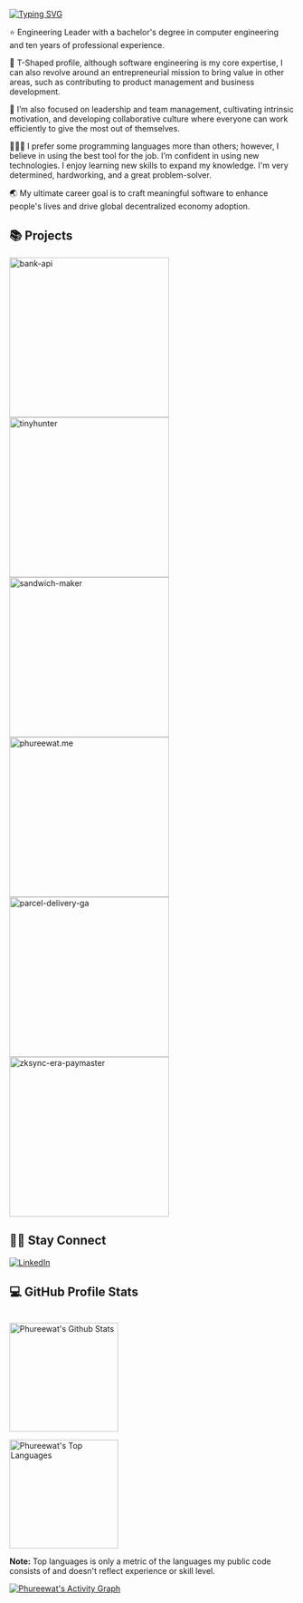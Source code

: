 [![Typing SVG](https://readme-typing-svg.demolab.com?font=Fira+Code&pause=1000&random=false&width=435&lines=Hi%2C+I'm+Phureewat!+%F0%9F%91%8B%F0%9F%8F%BB)](https://github.com/phureewat29)

⭐️  Engineering Leader with a bachelor's degree in computer engineering and ten years of professional experience.

🏃 T-Shaped profile, although software engineering is my core expertise, I can also revolve around an entrepreneurial mission to bring value in other areas, such as contributing to product management and business development.

🎯 I’m also focused on leadership and team management, cultivating intrinsic motivation, and developing collaborative culture where everyone can work efficiently to give the most out of themselves.

🧑🏻‍💻 I prefer some programming languages more than others; however, I believe in using the best tool for the job. I’m confident in using new technologies. I enjoy learning new skills to expand my knowledge. I'm very determined, hardworking, and a great problem-solver.

🌏 My ultimate career goal is to craft meaningful software to enhance people's lives and drive global decentralized economy adoption.

## 📚 Projects
<p align="left">
    <a href="https://github.com/phureewat29/bank-api"><img width="282" src="https://denvercoder1-github-readme-stats.vercel.app/api/pin/?username=phureewat29&repo=bank-api&theme=react&bg_color=1F222E&title_color=F85D7F&icon_color=F8D866&hide_border=true&show_icons=false" alt="bank-api"></a>
    <a href="https://github.com/phureewat29/tinyhunter"><img width="282" src="https://denvercoder1-github-readme-stats.vercel.app/api/pin/?username=phureewat29&repo=tinyhunter&theme=react&bg_color=1F222E&title_color=F85D7F&icon_color=F8D866&hide_border=true&show_icons=false" alt="tinyhunter"></a>
    <a href="https://github.com/phureewat29/sandwich-maker"><img width="282" src="https://denvercoder1-github-readme-stats.vercel.app/api/pin/?username=phureewat29&repo=sandwich-maker&theme=react&bg_color=1F222E&title_color=F85D7F&icon_color=F8D866&hide_border=true&show_icons=false" alt="sandwich-maker"></a>
    <a href="https://github.com/phureewat29/phureewat.me"><img width="282" src="https://denvercoder1-github-readme-stats.vercel.app/api/pin/?username=phureewat29&repo=phureewat.me&theme=react&bg_color=1F222E&title_color=F85D7F&icon_color=F8D866&hide_border=true&show_icons=false" alt="phureewat.me"></a>
    <a href="https://github.com/phureewat29/parcel-delivery-ga"><img width="282" src="https://denvercoder1-github-readme-stats.vercel.app/api/pin/?username=phureewat29&repo=parcel-delivery-ga&theme=react&bg_color=1F222E&title_color=F85D7F&icon_color=F8D866&hide_border=true&show_icons=false" alt="parcel-delivery-ga"></a>
    <a href="https://github.com/phureewat29/zksync-era-paymaster"><img width="282" src="https://denvercoder1-github-readme-stats.vercel.app/api/pin/?username=phureewat29&repo=zksync-era-paymaster&theme=react&bg_color=1F222E&title_color=F85D7F&icon_color=F8D866&hide_border=true&show_icons=false" alt="zksync-era-paymaster"></a>
</p>

## 🙋‍♂️ Stay Connect
<p align="left">
<a href="https://www.linkedin.com/in/phureewat/"><img alt="LinkedIn" title="LinkedIn" src="https://img.shields.io/badge/-LinkedIn-blue?style=for-the-badge&logo=Linkedin&logoColor=white"/></a>
</p>

## 💻 GitHub Profile Stats
\
<a href="https://github.com/anuraghazra/github-readme-stats"><img alt="Phureewat's Github Stats" src="https://denvercoder1-github-readme-stats.vercel.app/api/?username=phureewat29&show_icons=true&count_private=true&theme=react&hide_border=true&bg_color=1F222E&title_color=F85D7F&icon_color=F8D866" height="192px"/></a>


<a href="https://github.com/anuraghazra/github-readme-stats"><img alt="Phureewat's Top Languages" src="https://denvercoder1-github-readme-stats.vercel.app/api/top-langs/?username=phureewat29&langs_count=8&layout=compact&theme=react&hide_border=true&bg_color=1F222E&title_color=F85D7F&icon_color=F8D866&hide=Jupyter%20Notebook,Roff" height="192px"/></a>
<br/>

<b>Note:</b> Top languages is only a metric of the languages my public code consists of and doesn't reflect experience or skill level.

<a href="https://github.com/ashutosh00710/github-readme-activity-graph"><img alt="Phureewat's Activity Graph" src="https://github-readme-activity-graph.vercel.app/graph/?username=phureewat29&bg_color=1F222E&color=F8D866&line=F85D7F&point=FFFFFF&hide_border=true" /></a>
